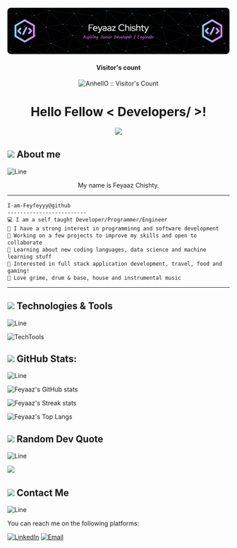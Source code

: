 ![Header][header]

<h4 align="center">Visitor's count</h4>
<p align="center"><img src="https://profile-counter.glitch.me/{Feyfeyyy}/count.svg" alt="AnhellO :: Visitor's Count" /></p>

<h1 align="center"> Hello Fellow < Developers/ >! </h1>

<p align="center">
<img src="https://readme-typing-svg.herokuapp.com?size=26&duration=2900&lines=Welcome+to+my+GitHub+Page!;Please+have+a+read+or+look!" > 
</p>

## <img src="https://raw.githubusercontent.com/MartinHeinz/MartinHeinz/master/wave.gif" width="25px"> About me

![Line][line]

<p align="center"> My name is Feyaaz Chishty. </p>


<hr>

```
I-am-Feyfeyyy@github
-------------------------
💻 I am a self taught Developer/Programmer/Engineer
📝 I have a strong interest in programminng and software development
🔭 Working on a few projects to improve my skills and open to collaborate
🌱 Learning about new coding languages, data science and machine learning stuff
🚩 Interested in full stack application development, travel, food and gaming!
🎵 Love grime, drum & base, house and instrumental music
```
<hr>

## <img src="https://media2.giphy.com/media/QssGEmpkyEOhBCb7e1/giphy.gif?cid=ecf05e47a0n3gi1bfqntqmob8g9aid1oyj2wr3ds3mg700bl&rid=giphy.gif" width="25px">  Technologies & Tools

![Line][line]

![TechTools][techtools]


##  <img src="https://github.com/7oSkaaa/7oSkaaa/blob/main/Images/Statistics.gif?raw=true" width = "25px"> GitHub Stats:

![Line][line]

![Feyaaz's GitHub stats](https://github-readme-stats.vercel.app/api?username=Feyfeyyy&show_icons=true&theme=transparent)

![Feyaaz's Streak stats](https://github-readme-streak-stats.herokuapp.com/?user=Feyfeyyy&theme=transparent)

![Feyaaz's Top Langs](https://github-readme-stats.vercel.app/api/top-langs/?username=Feyfeyyy&layout=compact&theme=transparent)

## <img src="https://media2.giphy.com/media/j6YjJzHOoSloD2VcVq/giphy.gif" width="30px"> Random Dev Quote

![Line][line]

![](https://quotes-github-readme.vercel.app/api?type=horizontal&theme=merko)

## <img src='https://raw.githubusercontent.com/ShahriarShafin/ShahriarShafin/main/Assets/handshake.gif' width="45px">  Contact Me

![Line][line]

You can reach me on the following platforms:

[![LinkedIn][linkedin-shield]][linkedin-url]
[![Email][email]][mailto:]

<!-- MARKDOWN LINKS & IMAGES -->
<!-- https://www.markdownguide.org/basic-syntax/#reference-style-links -->
[header]: assets/feyaazc_header.png
[linkedin-shield]: https://img.shields.io/badge/LinkedIn-0077B5?style=for-the-badge&logo=linkedin&logoColor=white
[linkedin-url]: https://www.linkedin.com/in/feyaaz-chishty/
[line]: https://user-images.githubusercontent.com/73097560/115834477-dbab4500-a447-11eb-908a-139a6edaec5c.gif
[email]: https://img.shields.io/badge/Email-D14836?style=for-the-badge&logo=gmail&logoColor=white
[mailto:]: mailto:feyaazc94@gmail.com
[techtools]: https://skillicons.dev/icons?i=java,nodejs,flask,fastapi,express,django,python,javascript,react,tailwind,materialui,mongodb,mysql,postgresql,redis,dynamodb,git,github,docker,figma,idea,vscode,pycharm,postman,grafana,aws,gcp,githubactions,gitlab,html,css,bootstrap,netlify

<!---
Feyfeyyy/Feyfeyyy is a ✨ special ✨ repository because its `README.md` (this file) appears on your GitHub profile.
You can click the Preview link to take a look at your changes.
--->
